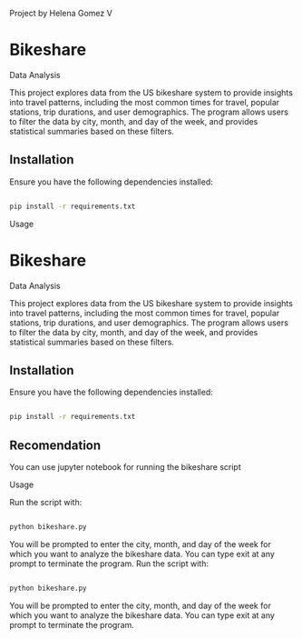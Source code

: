 Project by Helena Gomez V

# Bikeshare 
Data Analysis

This project explores data from the US bikeshare system to provide insights into travel patterns, including the most common times for travel, popular stations, trip durations, and user demographics. The program allows users to filter the data by city, month, and day of the week, and provides statistical summaries based on these filters.

## Installation

Ensure you have the following dependencies installed:

```bash

pip install -r requirements.txt

```

Usage
# Bikeshare 
Data Analysis

This project explores data from the US bikeshare system to provide insights into travel patterns, including the most common times for travel, popular stations, trip durations, and user demographics. The program allows users to filter the data by city, month, and day of the week, and provides statistical summaries based on these filters.

## Installation

Ensure you have the following dependencies installed:

```bash

pip install -r requirements.txt

```
## Recomendation
You can use jupyter notebook for running the bikeshare script

Usage

Run the script with:

```bash

python bikeshare.py

```

You will be prompted to enter the city, month, and day of the week for which you want to analyze the bikeshare data. You can type exit at any prompt to terminate the program.
Run the script with:

```bash

python bikeshare.py

```

You will be prompted to enter the city, month, and day of the week for which you want to analyze the bikeshare data. You can type exit at any prompt to terminate the program.
